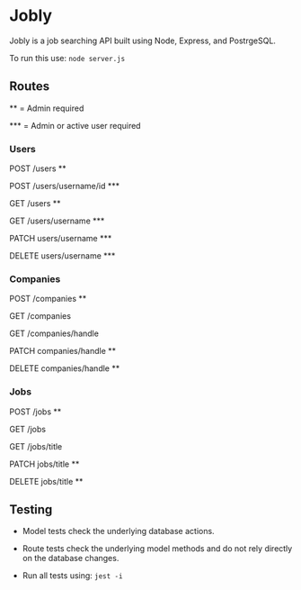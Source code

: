 # Jobly

Jobly is a job searching API built using Node, Express, and PostrgeSQL.

To run this use: ```node server.js```

## Routes

** = Admin required

*** = Admin or active user required

### Users

POST /users **

POST /users/username/id ***

GET /users **

GET /users/username ***

PATCH users/username ***

DELETE users/username ***

### Companies

POST /companies **

GET /companies 

GET /companies/handle

PATCH companies/handle **

DELETE companies/handle **

### Jobs

POST /jobs **

GET /jobs 

GET /jobs/title 

PATCH jobs/title **

DELETE jobs/title **


## Testing

* Model tests check the underlying database actions.

* Route tests check the underlying model methods and do not rely directly on the database changes.

* Run all tests using:  ```jest -i```
